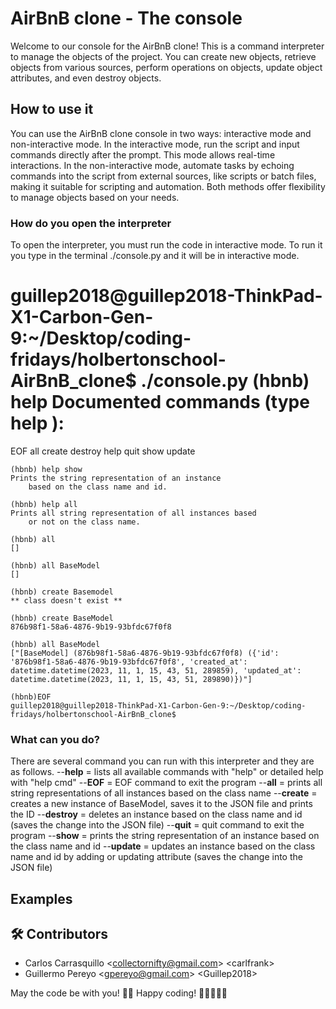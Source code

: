 # AirBnB clone - The console

Welcome to our console for the AirBnB clone! This is a command interpreter to manage the objects of the project. You can create new objects, retrieve objects from various sources, perform operations on objects, update object attributes, and even destroy objects.

## How to use it

You can use the AirBnB clone console in two ways: interactive mode and non-interactive mode. In the interactive mode, run the script and input commands directly after the prompt. This mode allows real-time interactions. In the non-interactive mode, automate tasks by echoing commands into the script from external sources, like scripts or batch files, making it suitable for scripting and automation. Both methods offer flexibility to manage objects based on your needs.

### How do you open the interpreter

To open the interpreter, you must run the code in interactive mode. To run it you type in the terminal ./console.py and it will be in interactive mode.

guillep2018@guillep2018-ThinkPad-X1-Carbon-Gen-9:~/Desktop/coding-fridays/holbertonschool-AirBnB_clone$ ./console.py
(hbnb) help
Documented commands (type help <topic>):
========================================
EOF all create destroy help quit show update

    (hbnb) help show
    Prints the string representation of an instance
        based on the class name and id.

    (hbnb) help all
    Prints all string representation of all instances based
        or not on the class name.

    (hbnb) all
    []

    (hbnb) all BaseModel
    []

    (hbnb) create Basemodel
    ** class doesn't exist **

    (hbnb) create BaseModel
    876b98f1-58a6-4876-9b19-93bfdc67f0f8

    (hbnb) all BaseModel
    ["[BaseModel] (876b98f1-58a6-4876-9b19-93bfdc67f0f8) ({'id': '876b98f1-58a6-4876-9b19-93bfdc67f0f8', 'created_at': datetime.datetime(2023, 11, 1, 15, 43, 51, 289859), 'updated_at': datetime.datetime(2023, 11, 1, 15, 43, 51, 289890)})"]

    (hbnb)EOF
    guillep2018@guillep2018-ThinkPad-X1-Carbon-Gen-9:~/Desktop/coding-fridays/holbertonschool-AirBnB_clone$

### What can you do?

There are several command you can run with this interpreter and they are as follows.
--**help** = lists all available commands with "help" or detailed help with "help cmd"
--**EOF** = EOF command to exit the program
--**all** = prints all string representations of all instances based on the class name
--**create** = creates a new instance of BaseModel, saves it to the JSON file and prints the ID
--**destroy** = deletes an instance based on the class name and id (saves the change into the JSON file)
--**quit** = quit command to exit the program
--**show** = prints the string representation of an instance based on the class name and id
--**update** = updates an instance based on the class name and id by adding or updating attribute (saves the change into the JSON file)

## Examples

## 🛠️ Contributors

- Carlos Carrasquillo \<collectornifty@gmail.com\> \<carlfrank\>
- Guillermo Pereyo \<gpereyo@gmail.com\> \<Guillep2018\>

May the code be with you! 🌌👾
Happy coding! 🚀👨‍💻👩‍💻

